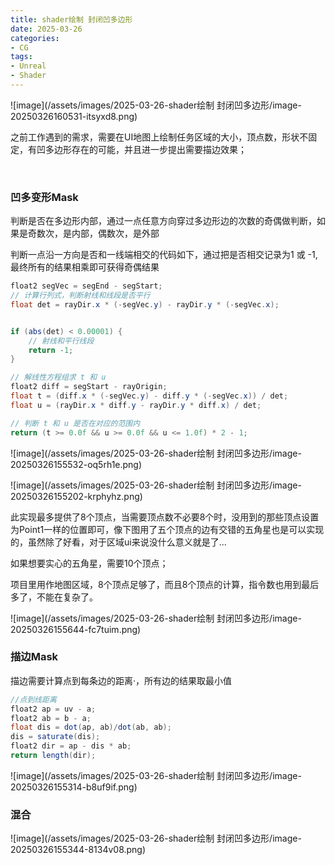 ```yaml
---
title: shader绘制 封闭凹多边形
date: 2025-03-26
categories:
- CG
tags: 
- Unreal
- Shader
---
```


​![image](/assets/images/2025-03-26-shader绘制 封闭凹多边形/image-20250326160531-itsyxd8.png)​

之前工作遇到的需求，需要在UI地图上绘制任务区域的大小，顶点数，形状不固定，有凹多边形存在的可能，并且进一步提出需要描边效果；

‍

### 凹多变形Mask

判断是否在多边形内部，通过一点任意方向穿过多边形边的次数的奇偶做判断，如果是奇数次，是内部，偶数次，是外部

判断一点沿一方向是否和一线端相交的代码如下，通过把是否相交记录为1 或 -1,最终所有的结果相乘即可获得奇偶结果

```c#
float2 segVec = segEnd - segStart;   
// 计算行列式，判断射线和线段是否平行
float det = rayDir.x * (-segVec.y) - rayDir.y * (-segVec.x);


if (abs(det) < 0.00001) {
    // 射线和平行线段
    return -1;
}

// 解线性方程组求 t 和 u
float2 diff = segStart - rayOrigin;
float t = (diff.x * (-segVec.y) - diff.y * (-segVec.x)) / det;
float u = (rayDir.x * diff.y - rayDir.y * diff.x) / det;

// 判断 t 和 u 是否在对应的范围内
return (t >= 0.0f && u >= 0.0f && u <= 1.0f) * 2 - 1;
```

​![image](/assets/images/2025-03-26-shader绘制 封闭凹多边形/image-20250326155532-oq5rh1e.png)​

​![image](/assets/images/2025-03-26-shader绘制 封闭凹多边形/image-20250326155202-krphyhz.png)​

此实现最多提供了8个顶点，当需要顶点数不必要8个时，没用到的那些顶点设置为Point1一样的位置即可，像下图用了五个顶点的边有交错的五角星也是可以实现的，虽然除了好看，对于区域ui来说没什么意义就是了...

如果想要实心的五角星，需要10个顶点；

项目里用作地图区域，8个顶点足够了，而且8个顶点的计算，指令数也用到最后多了，不能在复杂了。

​![image](/assets/images/2025-03-26-shader绘制 封闭凹多边形/image-20250326155644-fc7tuim.png)​

### 描边Mask

描边需要计算点到每条边的距离·，所有边的结果取最小值

```c#
//点到线距离
float2 ap = uv - a;
float2 ab = b - a;
float dis = dot(ap, ab)/dot(ab, ab);
dis = saturate(dis);
float2 dir = ap - dis * ab;
return length(dir);
```

​![image](/assets/images/2025-03-26-shader绘制 封闭凹多边形/image-20250326155314-b8uf9if.png)​

### 混合

​![image](/assets/images/2025-03-26-shader绘制 封闭凹多边形/image-20250326155344-8134v08.png)​
